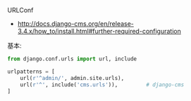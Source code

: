 URLConf


- http://docs.django-cms.org/en/release-3.4.x/how_to/install.html#further-required-configuration

基本:

~~~py
from django.conf.urls import url, include

urlpatterns = [
    url(r'^admin/', admin.site.urls),
    url(r'^', include('cms.urls')),         # django-cms
]
~~~
